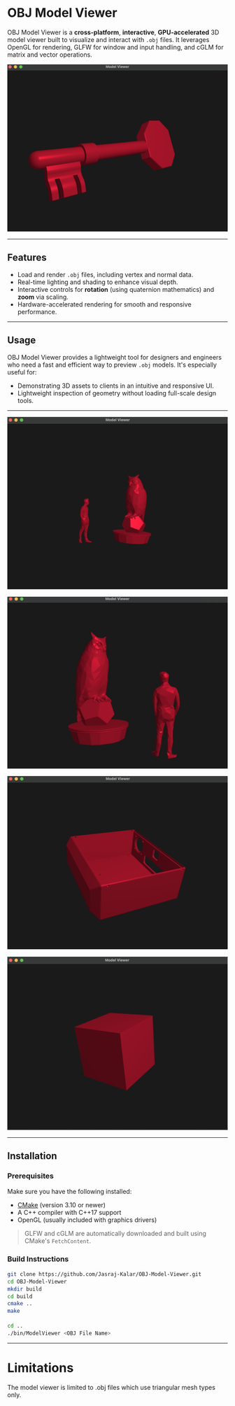 # OBJ Model Viewer

OBJ Model Viewer is a **cross-platform**, **interactive**, **GPU-accelerated** 3D model viewer built to visualize and interact with `.obj` files. It leverages OpenGL for rendering, GLFW for window and input handling, and cGLM for matrix and vector operations.

![Key](./images/Key.png)

---

## Features

- Load and render `.obj` files, including vertex and normal data.
- Real-time lighting and shading to enhance visual depth.
- Interactive controls for **rotation** (using quaternion mathematics) and **zoom** via scaling.
- Hardware-accelerated rendering for smooth and responsive performance.

---

## Usage

OBJ Model Viewer provides a lightweight tool for designers and engineers who need a fast and efficient way to preview `.obj` models. It's especially useful for:

- Demonstrating 3D assets to clients in an intuitive and responsive UI.
- Lightweight inspection of geometry without loading full-scale design tools.

---


![ManOwl](./images/Man_Owl.png)

![Diagram](./images/Man_Owl_Zoomed.png)

![Diagram](./images/box.png)

![Diagram](./images/cube.png)

---

## Installation

### Prerequisites

Make sure you have the following installed:

- [CMake](https://cmake.org/download/) (version 3.10 or newer)
- A C++ compiler with C++17 support
- OpenGL (usually included with graphics drivers)

> GLFW and cGLM are automatically downloaded and built using CMake's `FetchContent`.

### Build Instructions

```bash
git clone https://github.com/Jasraj-Kalar/OBJ-Model-Viewer.git
cd OBJ-Model-Viewer
mkdir build
cd build
cmake ..
make

cd ..
./bin/ModelViewer <OBJ File Name>
```

---

# Limitations

The model viewer is limited to .obj files which use triangular mesh types only.